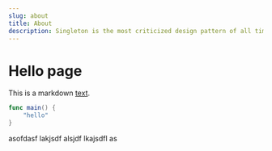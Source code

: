 ```yaml
---
slug: about
title: About
description: Singleton is the most criticized design pattern of all time. Learn the proper way of using Swift singleton classes inside iOS projects.
---
```


# Hello page

This is a markdown [text](http://google.com|_blank).

```swift
func main() {
    "hello"
}
```

asofdasf lakjsdf alsjdf lkajsdfl as
